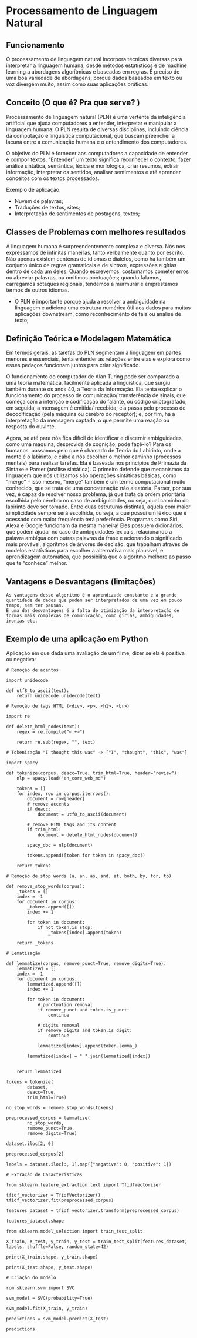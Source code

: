# Processamento de Linguagem Natural


## Funcionamento

O processamento de linguagem natural incorpora técnicas diversas para interpretar a linguagem humana, desde métodos estatísticos e de machine learning a abordagens algorítmicas e baseadas em regras. É preciso de uma boa variedade de abordagens, porque dados baseados em texto ou voz divergem muito, assim como suas aplicações práticas.

## Conceito (O que é? Pra que serve? )

Processamento de linguagem natural (PLN) é uma vertente da inteligência artificial que ajuda computadores a entender, interpretar e manipular a linguagem humana. O PLN resulta de diversas disciplinas, incluindo ciência da computação e linguística computacional, que buscam preencher a lacuna entre a comunicação humana e o entendimento dos computadores.

O objetivo do PLN é fornecer aos computadores a capacidade de entender e compor textos. “Entender” um texto significa reconhecer o contexto, fazer análise sintática, semântica, léxica e morfológica, criar resumos, extrair informação, interpretar os sentidos, analisar sentimentos e até aprender conceitos com os textos processados.

Exemplo de aplicação:

* Nuvem de palavras;
* Traduções de textos, sites;
* Interpretação de sentimentos de postagens, textos;

## Classes de Problemas com melhores resultados

A linguagem humana é surpreendentemente complexa e diversa. Nós nos expressamos de infinitas maneiras, tanto verbalmente quanto por escrito. Não apenas existem centenas de idiomas e dialetos, como há também um conjunto único de regras gramaticais e de sintaxe, expressões e gírias dentro de cada um deles. Quando escrevemos, costumamos cometer erros ou abreviar palavras, ou omitimos pontuações; quando falamos, carregamos sotaques regionais, tendemos a murmurar e emprestamos termos de outros idiomas.

*   O PLN é importante porque ajuda a resolver a ambiguidade na linguagem e adiciona uma estrutura numérica útil aos dados para muitas aplicações downstream, como reconhecimento de fala ou análise de texto;

## Definição Teórica e Modelagem Matemática

Em termos gerais, as tarefas do PLN segmentam a linguagem em partes menores e essenciais, tenta entender as relações entre elas e explora como esses pedaços funcionam juntos para criar significado.

O funcionamento do computador de Alan Turing pode ser comparado a uma teoria matemática, facilmente aplicada à linguística, que surgiu também durante os anos 40, a Teoria da Informação. Ela tenta explicar o funcionamento do processo de comunicação/ transferência de sinais, que começa com a intenção e codificação do falante, ou código criptografado; em seguida, a mensagem é emitida/ recebida; ela passa pelo processo de decodificação (pela máquina ou cérebro do receptor); e, por fim, há a interpretação da mensagem captada, o que permite uma reação ou resposta do ouvinte.

Agora, se até para nós fica difícil de identificar e discernir ambiguidades, como uma máquina, desprovida de cognição, pode fazê-lo? Para os humanos, passamos pelo que é chamado de Teoria do Labirinto, onde a mente é o labirinto, e cabe a nós escolher o melhor caminho (processos mentais) para realizar tarefas. Ela é baseada nos princípios de Primazia da Sintaxe e Parser (análise sintática). O primeiro defende que mecanismos da linguagem que nós utilizamos são operações sintáticas básicas, como “merge” – isso mesmo, “merge” também é um termo computacional muito conhecido, que se trata de uma concatenação não aleatória. Parser, por sua vez, é capaz de resolver nosso problema, já que trata da ordem prioritária escolhida pelo cérebro no caso de ambiguidades, ou seja, qual caminho do labirinto deve ser tomado. Entre duas estruturas distintas, aquela com maior simplicidade sempre será escolhida, ou seja, a que possui um léxico que é acessado com maior frequência terá preferência. Programas como Siri, Alexa e Google funcionam da mesma maneira! Eles possuem dicionários, que podem ajudar no caso de ambiguidades lexicais, relacionando a palavra ambígua com outras palavras da frase e acionando o significado mais provável, algoritmos de árvores de decisão, que trabalham através de modelos estatísticos para escolher a alternativa mais plausível, e aprendizagem automática, que possibilita que o algoritmo melhore ao passo que te “conhece” melhor.

## Vantagens e Desvantagens (limitações)

    As vantagens desse algoritmo é o aprendizado constante e a grande quantidade de dados que podem ser interpretados de uma vez em pouco tempo, sem ter pausas.
    E uma das desvantagens é a falta de otimização da interpretação de formas mais complexas de comunicação, como gírias, ambiguidades, ironias etc.

## Exemplo de uma aplicação em Python

Aplicação em que dada uma avaliação de um filme, dizer se ela é positiva ou negativa:

```python:
# Remoção de acentos

import unidecode

def utf8_to_ascii(text):
    return unidecode.unidecode(text)

# Remoção de tags HTML (<div>, <p>, <h1>, <br>)

import re

def delete_html_nodes(text):
    regex = re.compile("<.+>")
    
    return re.sub(regex, "", text)

# Tokenização "I thought this was" -> ["I", "thought", "this", "was"]

import spacy

def tokenize(corpus, deacc=True, trim_html=True, header="review"):
    nlp = spacy.load("en_core_web_md")
    
    tokens = []
    for index, row in corpus.iterrows():
        document = row[header]
        # remove accents
        if deacc:
            document = utf8_to_ascii(document)
        
        # remove HTML tags and its content
        if trim_html:
            document = delete_html_nodes(document)
        
        spacy_doc = nlp(document)
        
        tokens.append([token for token in spacy_doc])
            
    return tokens

# Remoção de stop words (a, an, as, and, at, both, by, for, to)

def remove_stop_words(corpus):
    _tokens = []
    index = -1
    for document in corpus:
        _tokens.append([])
        index += 1
        
        for token in document:
            if not token.is_stop:
                _tokens[index].append(token)
            
    return _tokens

# Lematização

def lemmatize(corpus, remove_punct=True, remove_digits=True):
    lemmatized = []
    index = -1
    for document in corpus:
        lemmatized.append([])
        index += 1
        
        for token in document:
            # punctuation removal
            if remove_punct and token.is_punct:
                continue
                
            # digits removal
            if remove_digits and token.is_digit:
                continue

            lemmatized[index].append(token.lemma_)
            
        lemmatized[index] = " ".join(lemmatized[index])
        
        
    return lemmatized

tokens = tokenize(
        dataset,
        deacc=True,
        trim_html=True)

no_stop_words = remove_stop_words(tokens)

preprocessed_corpus = lemmatize(
        no_stop_words,
        remove_punct=True,
        remove_digits=True)

dataset.iloc[2, 0]

preprocessed_corpus[2]

labels = dataset.iloc[:, 1].map({"negative": 0, "positive": 1})

# Extração de Características

from sklearn.feature_extraction.text import TfidfVectorizer

tfidf_vectorizer = TfidfVectorizer()
tfidf_vectorizer.fit(preprocessed_corpus)

features_dataset = tfidf_vectorizer.transform(preprocessed_corpus)

features_dataset.shape

from sklearn.model_selection import train_test_split

X_train, X_test, y_train, y_test = train_test_split(features_dataset, labels, shuffle=False, random_state=42)

print(X_train.shape, y_train.shape)

print(X_test.shape, y_test.shape)

# Criação do modelo

rom sklearn.svm import SVC

svm_model = SVC(probability=True)

svm_model.fit(X_train, y_train)

predictions = svm_model.predict(X_test)

predictions
```